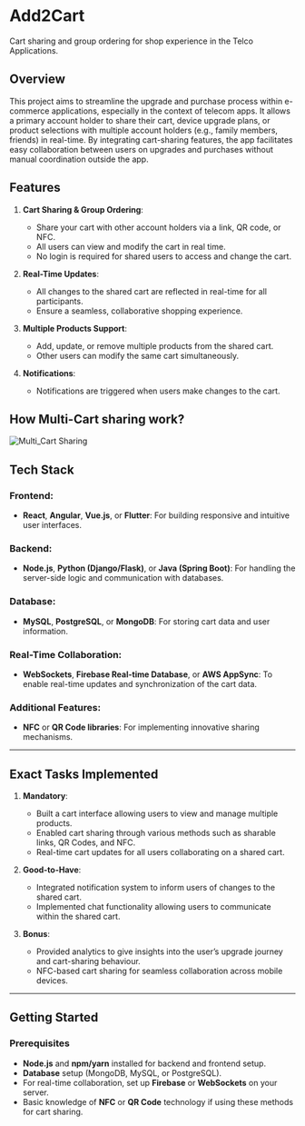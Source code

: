 # Add2Cart
Cart sharing and group ordering for shop experience in the Telco Applications.

## **Overview**

This project aims to streamline the upgrade and purchase process within e-commerce applications, especially in the context of telecom apps. It allows a primary account holder to share their cart, device upgrade plans, or product selections with multiple account holders (e.g., family members, friends) in real-time. By integrating cart-sharing features, the app facilitates easy collaboration between users on upgrades and purchases without manual coordination outside the app.

## **Features**

1. **Cart Sharing & Group Ordering**:
    - Share your cart with other account holders via a link, QR code, or NFC.
    - All users can view and modify the cart in real time.
    - No login is required for shared users to access and change the cart.

2. **Real-Time Updates**:
    - All changes to the shared cart are reflected in real-time for all participants.
    - Ensure a seamless, collaborative shopping experience.

3. **Multiple Products Support**:
    - Add, update, or remove multiple products from the shared cart.
    - Other users can modify the same cart simultaneously.

4. **Notifications**:
    - Notifications are triggered when users make changes to the cart.


## **How Multi-Cart sharing work?**

![Multi_Cart Sharing]("cart_sharing.png")

## **Tech Stack**

### **Frontend**:
- **React**, **Angular**, **Vue.js**, or **Flutter**: For building responsive and intuitive user interfaces.
  
### **Backend**:
- **Node.js**, **Python (Django/Flask)**, or **Java (Spring Boot)**: For handling the server-side logic and communication with databases.

### **Database**:
- **MySQL**, **PostgreSQL**, or **MongoDB**: For storing cart data and user information.

### **Real-Time Collaboration**:
- **WebSockets**, **Firebase Real-time Database**, or **AWS AppSync**: To enable real-time updates and synchronization of the cart data.

### **Additional Features**:
- **NFC** or **QR Code libraries**: For implementing innovative sharing mechanisms.

---

## **Exact Tasks Implemented**

1. **Mandatory**:
   - Built a cart interface allowing users to view and manage multiple products.
   - Enabled cart sharing through various methods such as sharable links, QR Codes, and NFC.
   - Real-time cart updates for all users collaborating on a shared cart.

2. **Good-to-Have**:
   - Integrated notification system to inform users of changes to the shared cart.
   - Implemented chat functionality allowing users to communicate within the shared cart.

3. **Bonus**:
   - Provided analytics to give insights into the user’s upgrade journey and cart-sharing behaviour.
   - NFC-based cart sharing for seamless collaboration across mobile devices.

---

## **Getting Started**

### **Prerequisites**

- **Node.js** and **npm/yarn** installed for backend and frontend setup.
- **Database** setup (MongoDB, MySQL, or PostgreSQL).
- For real-time collaboration, set up **Firebase** or **WebSockets** on your server.
- Basic knowledge of **NFC** or **QR Code** technology if using these methods for cart sharing.


